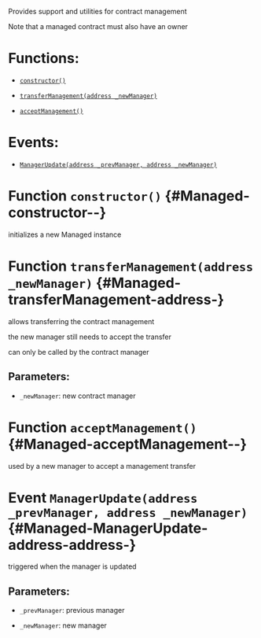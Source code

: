 Provides support and utilities for contract management

Note that a managed contract must also have an owner

# Functions:

- [`constructor()`](#Managed-constructor--)

- [`transferManagement(address _newManager)`](#Managed-transferManagement-address-)

- [`acceptManagement()`](#Managed-acceptManagement--)

# Events:

- [`ManagerUpdate(address _prevManager, address _newManager)`](#Managed-ManagerUpdate-address-address-)

# Function `constructor()` {#Managed-constructor--}

initializes a new Managed instance

# Function `transferManagement(address _newManager)` {#Managed-transferManagement-address-}

allows transferring the contract management

the new manager still needs to accept the transfer

can only be called by the contract manager

## Parameters:

- `_newManager`:    new contract manager

# Function `acceptManagement()` {#Managed-acceptManagement--}

used by a new manager to accept a management transfer

# Event `ManagerUpdate(address _prevManager, address _newManager)` {#Managed-ManagerUpdate-address-address-}

triggered when the manager is updated

## Parameters:

- `_prevManager`: previous manager

- `_newManager`:  new manager
